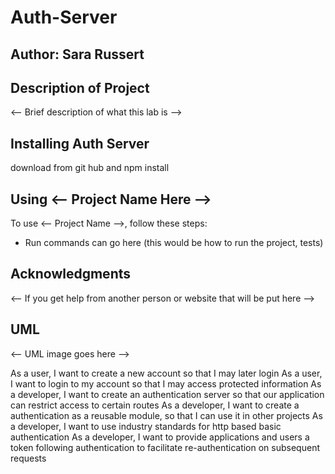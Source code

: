 # Auth-Server
## Author: Sara Russert
## Description of Project
<-- Brief description of what this lab is -->
## Installing Auth Server
download from git hub and npm install
## Using <-- Project Name Here -->
To use <-- Project Name -->, follow these steps:
- Run commands can go here (this would be how to run the project, tests)
## Acknowledgments 
<-- If you get help from another person or website that will be put here -->
## UML
<-- UML image goes here -->
















As a user, I want to create a new account so that I may later login
As a user, I want to login to my account so that I may access protected information
As a developer, I want to create an authentication server so that our application can restrict access to certain routes
As a developer, I want to create a authentication as a reusable module, so that I can use it in other projects
As a developer, I want to use industry standards for http based basic authentication
As a developer, I want to provide applications and users a token following authentication to facilitate re-authentication on subsequent requests